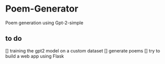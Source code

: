 # Poem-Generator
Poem generation using Gpt-2-simple 

## to do
   [] training the gpt2 model on a custom dataset
   [] generate poems
   [] try to build a web app using Flask
